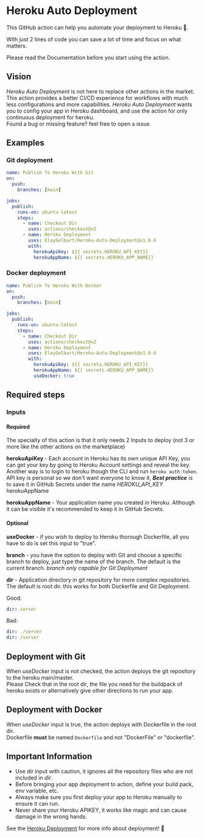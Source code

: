 # Heroku Auto Deployment

This GitHub action can help you automate your deployment to Heroku :rocket:.

With just 2 lines of code you can save a lot of time and focus on what matters.

Please read the Documentation before you start using the action.

## Vision

_Heroku Auto Deployment_ is not here to replace other actions in the market.
This action provides a better CI/CD experience for workflows with much less configurations and more capabilities.
_Heroku Auto Deployment_ wants you to config your app in Heroku dashboard, and use the action for only continuous deployment for heroku.  
Found a bug or missing feature? feel free to open a _issue_.

## Examples

### Git deployment

```yml
name: Publish To Heroku With Git
on:
  push:
    branches: [main]

jobs:
  publish:
    runs-on: ubuntu-latest
    steps:
      - name: Checkout Dir
        uses: actions/checkout@v2
      - name: Heroku Deployment
        uses: ElayGelbart/Heroku-Auto-Deployment@v1.0.6
        with:
          herokuApiKey: ${{ secrets.HEROKU_API_KEY}}
          herokuAppName: ${{ secrets.HEROKU_APP_NAME}}
```

### Docker deployment

```yml
name: Publish To Heroku With Docker
on:
  push:
    branches: [main]

jobs:
  publish:
    runs-on: ubuntu-latest
    steps:
      - name: Checkout Dir
        uses: actions/checkout@v2
      - name: Heroku Deployment
        uses: ElayGelbart/Heroku-Auto-Deployment@v1.0.6
        with:
          herokuApiKey: ${{ secrets.HEROKU_API_KEY}}
          herokuAppName: ${{ secrets.HEROKU_APP_NAME}}
          useDocker: true
```

## Required steps

### Inputs

#### Required

The specialty of this action is that it only needs 2 Inputs to deploy (not 3 or more like the other actions on the marketplace)

**herokuApiKey** - Each account in Heroku has its own unique API Key, you can get your key by going to Heroku Account settings and reveal the key.
Another way is to login to heroku though the CLI and run `heroku auth:token`.
API key is personal so we don't want everyone to know it, **_Best practice_** is to save it in GitHub Secrets under the name _HEROKU_API_KEY_
herokuAppName

**herokuAppName** - Your application name you created in Heroku. Although it can be visible it's recommended to keep it in GitHub Secrets.

#### Optional

**useDocker** - if you wish to deploy to Heroku thorough Dockerfile, all you have to do is set this input to "true".

**branch** - you have the option to deploy with Git and choose a specific branch to deploy, just type the name of the branch. The default is the current branch.
_branch only capable for Git Deployment_

**dir** - Application directory in git repository for more complex repositories. The default is root dir. this works for both Dockerfile and Git Deployment.

Good:

```yml
dir: server
```

Bad:

```yml
dir: ./server
dir: /server
```

## Deployment with Git

When _useDocker_ input is not checked, the action deploys the git repository to the heroku main/master.  
Please Check that in the root dir, the file you need for the buildpack of heroku exists or alternatively give other directions to run your app.

## Deployment with Docker

When _useDocker_ input is true, the action deploys with Dockerfile in the root dir.  
Dockerfile **must** be named `Dockerfile` and not "DockerFile" or "dockerfile".

## Important Information

- Use _dir_ input with caution, it ignores all the repository files who are not included in _dir_.
- Before bringing your app deployment to action, define your build pack, env variable, etc.
- Always make sure you first deploy your app to Heroku manually to ensure it can run.
- Never share your Heroku APIKEY, it works like magic and can cause damage in the wrong hands.

See the [Heroku Deployment](https://devcenter.heroku.com/categories/deployment) for more info about deployment! :rocket:
